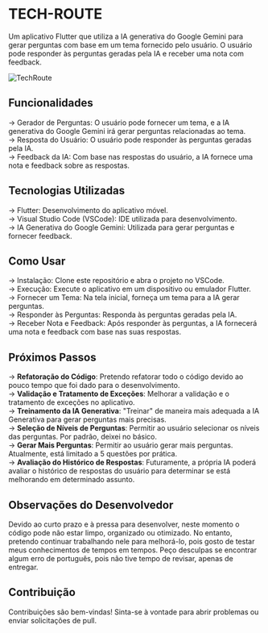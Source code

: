 # TECH-ROUTE

Um aplicativo Flutter que utiliza a IA generativa do Google Gemini para gerar perguntas com base em um tema fornecido pelo usuário. O usuário pode responder às perguntas geradas pela IA e receber uma nota com feedback.

![TechRoute](https://github.com/RAShiguemoto/tech-route/assets/24597559/22d08dff-ba08-4744-9747-11aa04f2ea0a)

## Funcionalidades

-> Gerador de Perguntas: O usuário pode fornecer um tema, e a IA generativa do Google Gemini irá gerar perguntas relacionadas ao tema.  
-> Resposta do Usuário: O usuário pode responder às perguntas geradas pela IA.  
-> Feedback da IA: Com base nas respostas do usuário, a IA fornece uma nota e feedback sobre as respostas.

## Tecnologias Utilizadas

-> Flutter: Desenvolvimento do aplicativo móvel.  
-> Visual Studio Code (VSCode): IDE utilizada para desenvolvimento.  
-> IA Generativa do Google Gemini: Utilizada para gerar perguntas e fornecer feedback.

## Como Usar

-> Instalação: Clone este repositório e abra o projeto no VSCode.  
-> Execução: Execute o aplicativo em um dispositivo ou emulador Flutter.  
-> Fornecer um Tema: Na tela inicial, forneça um tema para a IA gerar perguntas.  
-> Responder às Perguntas: Responda às perguntas geradas pela IA.  
-> Receber Nota e Feedback: Após responder às perguntas, a IA fornecerá uma nota e feedback com base nas suas respostas.

## Próximos Passos

-> **Refatoração do Código**: Pretendo refatorar todo o código devido ao pouco tempo que foi dado para o desenvolvimento.  
-> **Validação e Tratamento de Exceções**: Melhorar a validação e o tratamento de exceções no aplicativo.  
-> **Treinamento da IA Generativa**: "Treinar" de maneira mais adequada a IA Generativa para gerar perguntas mais precisas.  
-> **Seleção de Níveis de Perguntas**: Permitir ao usuário selecionar os níveis das perguntas. Por padrão, deixei no básico.  
-> **Gerar Mais Perguntas**: Permitir ao usuário gerar mais perguntas. Atualmente, está limitado a 5 questões por prática.  
-> **Avaliação do Histórico de Respostas**: Futuramente, a própria IA poderá avaliar o histórico de respostas do usuário para determinar se está melhorando em determinado assunto.

## Observações do Desenvolvedor

Devido ao curto prazo e à pressa para desenvolver, neste momento o código pode não estar limpo, organizado ou otimizado. No entanto, pretendo continuar trabalhando nele para melhorá-lo, pois gosto de testar meus conhecimentos de tempos em tempos. Peço desculpas se encontrar algum erro de português, pois não tive tempo de revisar, apenas de entregar.

## Contribuição

Contribuições são bem-vindas! Sinta-se à vontade para abrir problemas ou enviar solicitações de pull.


